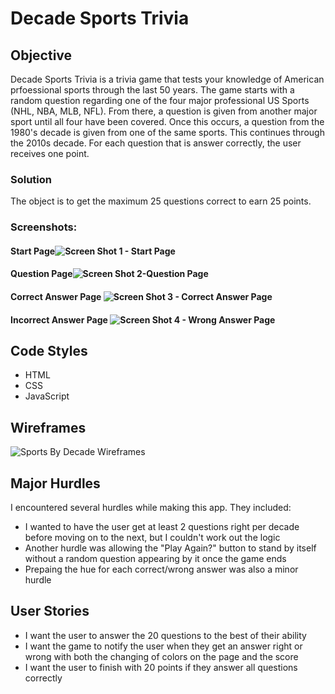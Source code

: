 # Decade Sports Trivia

## Objective
Decade Sports Trivia is a trivia game that tests your knowledge of American prfoessional sports through the last 50 years. The game starts with a random question regarding one of the four major professional US Sports (NHL, NBA, MLB, NFL). From there, a question is given from another major sport until all four have been covered. Once this occurs, a question from the 1980's decade is given from one of the same sports. This continues through the 2010s decade. For each question that is answer correctly, the user receives one point. 

### Solution
The object is to get the maximum 25 questions correct to earn 25 points. 

### Screenshots:
#### Start Page![Screen Shot 1 - Start Page](https://user-images.githubusercontent.com/62110552/118337423-c626b980-b4e1-11eb-919f-923c70f12709.jpg)
#### Question Page![Screen Shot 2-Question Page](https://user-images.githubusercontent.com/62110552/118339768-d346a700-b4e7-11eb-8f8e-3f1051f28c0b.jpg)

#### Correct Answer Page ![Screen Shot 3 - Correct Answer Page](https://user-images.githubusercontent.com/62110552/118339811-f5d8c000-b4e7-11eb-8f3d-e929deea0ebb.jpg)
#### Incorrect Answer Page ![Screen Shot 4 - Wrong Answer Page](https://user-images.githubusercontent.com/62110552/118339825-05580900-b4e8-11eb-8825-47dc16d3e1c2.jpg)

## Code Styles
- HTML
- CSS
- JavaScript

## Wireframes
![Sports By Decade Wireframes](https://user-images.githubusercontent.com/62110552/118339849-1739ac00-b4e8-11eb-8ed3-af6c13b897d9.jpg)

## Major Hurdles

I encountered several hurdles while making this app. They included:

- I wanted to have the user get at least 2 questions right per decade before moving on to the next, but I couldn't work out the logic
- Another hurdle was allowing the "Play Again?" button to stand by itself without a random question appearing by it once the game ends
- Prepaing the hue for each correct/wrong answer was also a minor hurdle

## User Stories

- I want the user to answer the 20 questions to the best of their ability
- I want the game to notify the user when they get an answer right or wrong with both the changing of colors on the page and the score
- I want the user to finish with 20 points if they answer all questions correctly
